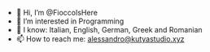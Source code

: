 - 👋 Hi, I’m @FioccoIsHere
- 👀 I’m interested in Programming
- 🌱 I know: Italian, English, German, Greek and Romanian
- 📫 How to reach me: alessandro@kutyastudio.xyz
